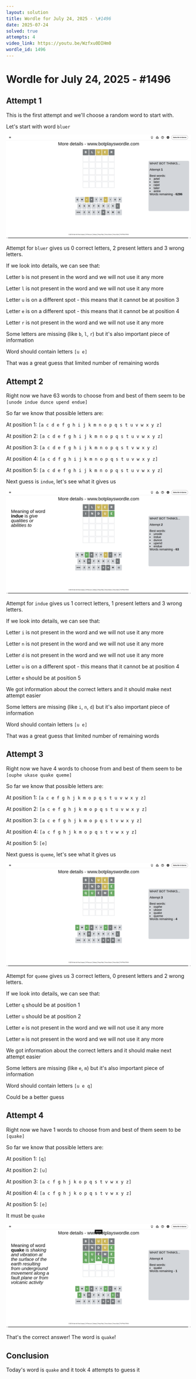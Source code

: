 ```yaml
---
layout: solution
title: Wordle for July 24, 2025 - \#1496
date: 2025-07-24
solved: true
attempts: 4
video_link: https://youtu.be/Wzfxu0DIHm0
wordle_id: 1496
---
```


# Wordle for July 24, 2025 - \#1496

## Attempt 1

This is the first attempt and we'll choose a random word to start with.

Let's start with word `bluer`

![Attempt 1](2025-07-24/attempt-1.png)

Attempt for `bluer` gives us 0 correct letters, 2 present letters and 3 wrong letters.

If we look into details, we can see that:

Letter `b` is not present in the word and we will not use it any more

Letter `l` is not present in the word and we will not use it any more

Letter `u` is on a different spot - this means that it cannot be at position 3

Letter `e` is on a different spot - this means that it cannot be at position 4

Letter `r` is not present in the word and we will not use it any more

Some letters are missing (like `b`, `l`, `r`) but it's also important piece of information

Word should contain letters `[u e]`

That was a great guess that limited number of remaining words



## Attempt 2

Right now we have 63 words to choose from and best of them seem to be `[unode indue dunce upend endue]`

So far we know that possible letters are:

At position 1: `[a c d e f g h i j k m n o p q s t u v w x y z]`

At position 2: `[a c d e f g h i j k m n o p q s t u v w x y z]`

At position 3: `[a c d e f g h i j k m n o p q s t v w x y z]`

At position 4: `[a c d f g h i j k m n o p q s t u v w x y z]`

At position 5: `[a c d e f g h i j k m n o p q s t u v w x y z]`

Next guess is `indue`, let's see what it gives us

![Attempt 2](2025-07-24/attempt-2.png)

Attempt for `indue` gives us 1 correct letters, 1 present letters and 3 wrong letters.

If we look into details, we can see that:

Letter `i` is not present in the word and we will not use it any more

Letter `n` is not present in the word and we will not use it any more

Letter `d` is not present in the word and we will not use it any more

Letter `u` is on a different spot - this means that it cannot be at position 4

Letter `e` should be at position 5

We got information about the correct letters and it should make next attempt easier

Some letters are missing (like `i`, `n`, `d`) but it's also important piece of information

Word should contain letters `[u e]`

That was a great guess that limited number of remaining words



## Attempt 3

Right now we have 4 words to choose from and best of them seem to be `[ouphe ukase quake queme]`

So far we know that possible letters are:

At position 1: `[a c e f g h j k m o p q s t u v w x y z]`

At position 2: `[a c e f g h j k m o p q s t u v w x y z]`

At position 3: `[a c e f g h j k m o p q s t v w x y z]`

At position 4: `[a c f g h j k m o p q s t v w x y z]`

At position 5: `[e]`

Next guess is `queme`, let's see what it gives us

![Attempt 3](2025-07-24/attempt-3.png)

Attempt for `queme` gives us 3 correct letters, 0 present letters and 2 wrong letters.

If we look into details, we can see that:

Letter `q` should be at position 1

Letter `u` should be at position 2

Letter `e` is not present in the word and we will not use it any more

Letter `m` is not present in the word and we will not use it any more

We got information about the correct letters and it should make next attempt easier

Some letters are missing (like `e`, `m`) but it's also important piece of information

Word should contain letters `[u e q]`

Could be a better guess



## Attempt 4

Right now we have 1 words to choose from and best of them seem to be `[quake]`

So far we know that possible letters are:

At position 1: `[q]`

At position 2: `[u]`

At position 3: `[a c f g h j k o p q s t v w x y z]`

At position 4: `[a c f g h j k o p q s t v w x y z]`

At position 5: `[e]`

It must be `quake`

![Attempt 4](2025-07-24/attempt-4.png)

That's the correct answer! The word is `quake`!

## Conclusion

Today's word is `quake` and it took 4 attempts to guess it

